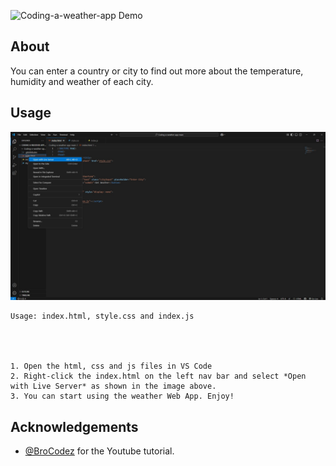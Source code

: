 ![Coding-a-weather-app Demo](https://github.com/user-attachments/assets/3fcd665c-f22b-42df-987d-757eb04e1ac4)

**About**
---
You can enter a country or city to find out more about the temperature, humidity and weather of each city.

**Usage**
---
![Image Alt](https://github.com/Mengjun-binary/Coding-a-weather-app/blob/096f717f4830f787b85b2cfc2f87bc2d232f7459/Live-Server-Instruction.jpg)
```
Usage: index.html, style.css and index.js




1. Open the html, css and js files in VS Code
2. Right-click the index.html on the left nav bar and select *Open with Live Server* as shown in the image above.
3. You can start using the weather Web App. Enjoy!
```


**Acknowledgements**
---

+ [@BroCodez](https://www.youtube.com/watch?v=VaDUGPMjzOM&list=PLZPZq0r_RZOO1zkgO4bIdfuLpizCeHYKv&index=81) for the Youtube tutorial.
